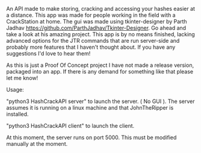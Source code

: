 An API made to make storing, cracking and accessing your hashes easier at a distance. This app was made for people working in the field with a CrackStation at home. The gui was made using tkinter-designer by Parth Jadhav https://github.com/ParthJadhav/Tkinter-Designer. Go ahead and take a look at his amazing project. This app is by no means finished, lacking advanced options for the JTR commands that are run server-side and probably more features that I haven't thought about. If you have any suggestions I'd love to hear them! 

As this is just a Proof Of Concept project I have not made a release version, packaged into an app. If there is any demand for something like that please let me know!

Usage:

"python3 HashCrackAPI server" to launch the server. ( No GUI ). The server assumes it is running on a linux machine and that JohnTheRipper is installed.

"python3 HashCrackAPI client" to launch the client.

At this moment, the server runs on port 5000. This must be modified manually at the moment.
